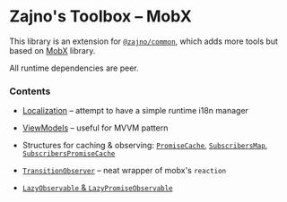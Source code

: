 # Zajno's Toolbox – MobX

This library is an extension for [`@zajno/common`](https://github.com/Zajno/common-utils), which adds more tools but based on [MobX](https://mobx.js.org/) library.

All runtime dependencies are peer.

### Contents

* [Localization](./src/localization/LocalizationManager.ts) – attempt to have a simple runtime i18n manager

* [ViewModels]('./src/viewModels/index.ts') – useful for MVVM pattern

* Structures for caching & observing: [`PromiseCache`](./src/structures/promiseCache.ts), [`SubscribersMap`](./src/structures/subscribersMap.ts), [`SubscribersPromiseCache`](./src/structures/subscribersPromiseCache.ts)

* [`TransitionObserver`](./src/observing/transition.ts) – neat wrapper of mobx's `reaction`

* [`LazyObservable` & `LazyPromiseObservable`](./src/lazy/observable.ts)
